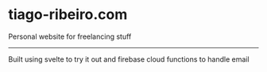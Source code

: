 # tiago-ribeiro.com

Personal website for freelancing stuff

---

Built using svelte to try it out and firebase cloud functions to handle email
